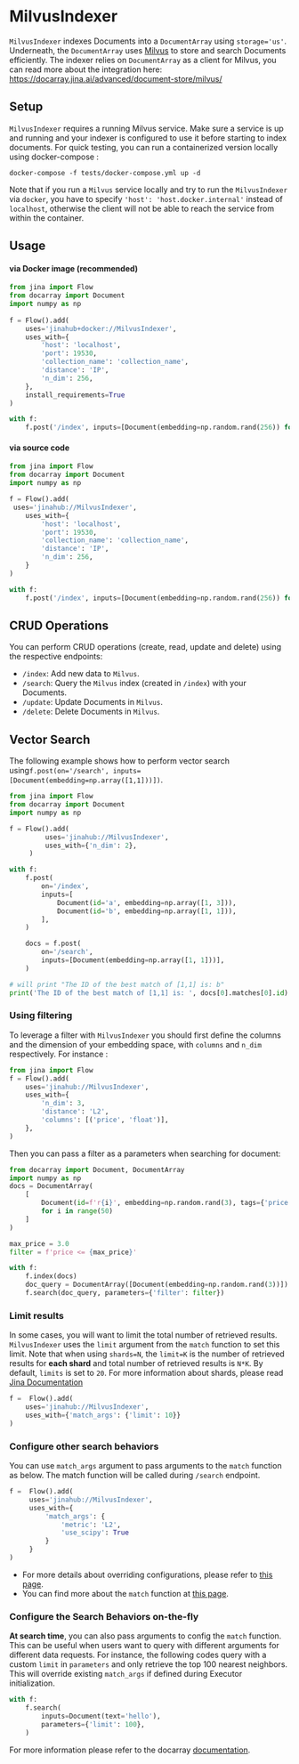 # MilvusIndexer








`MilvusIndexer` indexes Documents into a `DocumentArray`  using `storage='us'`. Underneath, the `DocumentArray`  uses 
 [Milvus](https://milvus.io/) to store and search Documents efficiently. 
The indexer relies on `DocumentArray` as a client for Milvus, you can read more about the integration here: 
https://docarray.jina.ai/advanced/document-store/milvus/


## Setup
`MilvusIndexer` requires a running Milvus service. Make sure a service is up and running and your indexer 
is configured to use it before starting to index documents. For quick testing, you can run a containerized version 
locally using docker-compose :

```shell
docker-compose -f tests/docker-compose.yml up -d
```

Note that if you run a `Milvus` service locally and try to run the `MilvusIndexer` via `docker`, you 
have to specify `'host': 'host.docker.internal'` instead of `localhost`, otherwise the client will not be 
able to reach the service from within the container.


## Usage

#### via Docker image (recommended)

```python
from jina import Flow
from docarray import Document
import numpy as np
	
f = Flow().add(
    uses='jinahub+docker://MilvusIndexer',
    uses_with={
        'host': 'localhost',
        'port': 19530,
        'collection_name': 'collection_name',
        'distance': 'IP',
        'n_dim': 256,
    },
    install_requirements=True
)

with f:
    f.post('/index', inputs=[Document(embedding=np.random.rand(256)) for _ in range(3)])
```

#### via source code

```python
from jina import Flow
from docarray import Document
import numpy as np

f = Flow().add(
 uses='jinahub://MilvusIndexer',
    uses_with={
        'host': 'localhost',
        'port': 19530,
        'collection_name': 'collection_name',
        'distance': 'IP',
        'n_dim': 256,
    }
)

with f:
    f.post('/index', inputs=[Document(embedding=np.random.rand(256)) for _ in range(3)])
```



## CRUD Operations

You can perform CRUD operations (create, read, update and delete) using the respective endpoints:

- `/index`: Add new data to `Milvus`. 
- `/search`: Query the `Milvus` index (created in `/index`) with your Documents.
- `/update`: Update Documents in `Milvus`.
- `/delete`: Delete Documents in `Milvus`.


## Vector Search

The following example shows how to perform vector search using`f.post(on='/search', inputs=[Document(embedding=np.array([1,1]))])`.


```python
from jina import Flow
from docarray import Document
import numpy as np

f = Flow().add(
         uses='jinahub://MilvusIndexer',
         uses_with={'n_dim': 2},
     )

with f:
    f.post(
        on='/index',
        inputs=[
            Document(id='a', embedding=np.array([1, 3])),
            Document(id='b', embedding=np.array([1, 1])),
        ],
    )

    docs = f.post(
        on='/search',
        inputs=[Document(embedding=np.array([1, 1]))],
    )

# will print "The ID of the best match of [1,1] is: b"
print('The ID of the best match of [1,1] is: ', docs[0].matches[0].id)
```

### Using filtering

To leverage a filter with  `MilvusIndexer` you should first define the columns and the dimension of your embedding space, with `columns` and `n_dim` respectively.
For instance :


```python
from jina import Flow
f = Flow().add(
    uses='jinahub://MilvusIndexer',
    uses_with={
        'n_dim': 3,
        'distance': 'L2',
        'columns': [('price', 'float')],
    },
)
```

Then you can pass a filter as a parameters when searching for document:

```python
from docarray import Document, DocumentArray
import numpy as np
docs = DocumentArray(
    [
        Document(id=f'r{i}', embedding=np.random.rand(3), tags={'price': i})
        for i in range(50)
    ]
)

max_price = 3.0
filter = f'price <= {max_price}'

with f:
    f.index(docs)
    doc_query = DocumentArray([Document(embedding=np.random.rand(3))])
    f.search(doc_query, parameters={'filter': filter})
```

### Limit results

In some cases, you will want to limit the total number of retrieved results. `MilvusIndexer` uses the `limit` argument 
from the `match` function to set this limit. Note that when using `shards=N`, the `limit=K` is the number of retrieved results for **each shard** and total number of retrieved results is `N*K`. By default, `limits` is set to `20`. For more information about shards, please read [Jina Documentation](https://docs.jina.ai/fundamentals/flow/topology/#partition-data-by-using-shards)

```python
f =  Flow().add(
    uses='jinahub://MilvusIndexer',
    uses_with={'match_args': {'limit': 10}}
)
```

### Configure other search behaviors

You can use `match_args` argument to pass arguments to the `match` function as below. The match function will be called
during `/search` endpoint.

```python
f =  Flow().add(
     uses='jinahub://MilvusIndexer',
     uses_with={
         'match_args': {
             'metric': 'L2',
             'use_scipy': True
         }
     }
)
```

- For more details about overriding configurations, please refer to [this page](https://docs.jina.ai/fundamentals/executor/executor-in-flow/#special-executor-attributes).
- You can find more about the `match` function at [this page](https://docarray.jina.ai/api/docarray.array.mixins.match/#docarray.array.mixins.match.MatchMixin.match).

### Configure the Search Behaviors on-the-fly

**At search time**, you can also pass arguments to config the `match` function. This can be useful when users want to query with different arguments for different data requests. For instance, the following codes query with a custom `limit` in `parameters` and only retrieve the top 100 nearest neighbors. This will override existing `match_args` if defined during Executor initialization.

```python
with f:
    f.search(
        inputs=Document(text='hello'), 
        parameters={'limit': 100},
    )
```

For more information please refer to the docarray [documentation](https://docarray.jina.ai/advanced/document-store/milvus/#vector-search-with-filter).